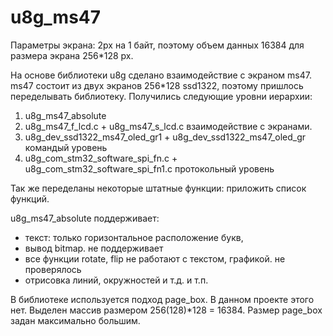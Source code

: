 # u8g_ms47
Параметры экрана: 2px на 1 байт, поэтому объем данных 16384 для размера экрана 256*128 px.

На основе библиотеки u8g сделано взаимодействие с экраном ms47. 
ms47 состоит из двух экранов 256*128 ssd1322, поэтому пришлось переделывать библиотеку. 
Получились следующие уровни иерархии:
 1. u8g_ms47_absolute
 2. u8g_ms47_f_lcd.с + u8g_ms47_s_lcd.с  взаимодействие с экранами.
 3. u8g_dev_ssd1322_ms47_oled_gr1 + u8g_dev_ssd1322_ms47_oled_gr командый уровень
 4. u8g_com_stm32_software_spi_fn.c + u8g_com_stm32_software_spi_fn1.c протокольный уровень
 
 Так же переделаны некоторые штатные функции:
 приложить список функций.
 
 u8g_ms47_absolute поддерживает:
  - текст: только горизонтальное расположение букв, 
  - вывод bitmap.
  не поддерживает
  - все функции rotate, flip не работают с текстом, графикой.
  не проверялось
  - отрисовка линий, окружностей и т.д. и т.п.
  
 В библиотеке используется подход page_box. В данном проекте этого нет. Выделен массив размером 256(128)*128 = 16384. 
 Размер page_box задан максимально большим.
 
